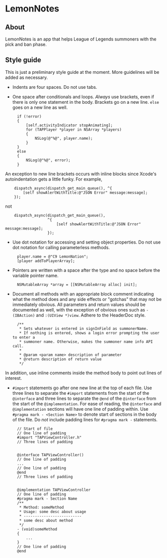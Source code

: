 LemonNotes
==========

## About
LemonNotes is an app that helps League of Legends summoners with the pick and ban phase.

## Style guide
This is just a preliminary style guide at the moment. More guidelines will be added as necessary.

- Indents are four spaces. Do not use tabs.
- One space after conditionals and loops. *Always* use brackets, even if there is only one statement in the body. Brackets go on a new line. `else` goes on a new line as well.

        if (!error)
        {
            [self.activityIndicator stopAnimating];
            for (TAPPlayer *player in NSArray *players)
            {
                NSLog(@"%@", player.name);
            }
        }
        else
        {
            NSLog(@"%@", error);
        }
An exception to new line brackets occurs with inline blocks since Xcode's autoindentation gets a little funky. For example,

        dispatch_async(dispatch_get_main_queue(), ^{
            [self showAlertWithTitle:@"JSON Error" message:message];
        });
not

        dispatch_async(dispatch_get_main_queue(),
                       ^{
                           [self showAlertWithTitle:@"JSON Error" message:message];
                       });

- Use dot notation for accessing and setting object properties. Do not use dot notation for calling parameterless methods.

        player.name = @"C9 LemonNation";
        [player addToPlayerArray];

- Pointers are written with a space after the type and no space before the variable pointer name.

        NSMutableArray *array = [[NSMutableArray alloc] init];

- Document all methods with an appropriate block comment indicating what the method does and any side effects or "gotchas" that may not be immediately obvious. All parameters and return values should be documented as well, with the exception of obvious ones such as `- (IBAction)` and `:(UIView *)view`. Adhere to the HeaderDoc style.

        /**
         * Sets whatever is entered in signInField as summonerName.
         * If nothing is entered, shows a login error prompting the user to enter a
         * summoner name. Otherwise, makes the summoner name info API call.
         *
         * @param <param name> description of parameter
         * @return description of return value
         */
In addition, use inline comments inside the method body to point out lines of interest.

- `#import` statements go after one new line at the top of each file. Use three lines to separate the `#import` statements from the start of the `@interface` and three lines to separate the `@end` of the `@interface` from the start of the `@implementation`. For ease of reading, the `@interface` and `@implementation` sections will have one line of padding within. Use `#pragma mark - <Section Name>` to denote start of sections in the body of the file. Do *not* include padding lines for `#pragma mark -` statements.

        // Start of file
        // One line of padding
        #import "TAPViewController.h"
        // Three lines of padding


        @interface TAPViewController()
        // One line of padding
        ...
        // One line of padding
        @end
        // Three lines of padding


        @implementation TAPViewController
        // One line of padding
        #pragma mark - Section Name
        /**
         * Method: someMethod
         * Usage: some desc about usage
         * --------------------------
         * some desc about method
         */
        - (void)someMethod
        {
            ...
        }
        // One line of padding
        @end
